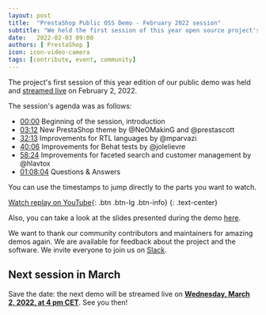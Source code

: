 ```yaml
---
layout: post
title:  "PrestaShop Public OSS Demo - February 2022 session"
subtitle: "We held the first session of this year open source project's public demo"
date:   2022-02-03 09:00
authors: [ PrestaShop ]
icon: icon-video-camera
tags: [contribute, event, community]
---
```


The project's first session of this year edition of our public demo was held and [streamed live](https://www.youtube.com/watch?v=MrLdVbTtxjE) on February 2, 2022.

The session's agenda was as follows:

- [00:00](https://www.youtube.com/watch?v=MrLdVbTtxjE) Beginning of the session, introduction
- [03:12](https://youtu.be/MrLdVbTtxjE?t=192) New PrestaShop theme by @NeOMakinG and @prestascott
- [32:13](https://youtu.be/MrLdVbTtxjE?t=1933) Improvements for RTL languages by @mparvazi
- [40:06](https://youtu.be/MrLdVbTtxjE?t=2406) Improvements for Behat tests by @jolelievre
- [58:24](https://youtu.be/MrLdVbTtxjE?t=3504) Improvements for faceted search and customer management by @hlavtox
- [01:08:04](https://youtu.be/MrLdVbTtxjE?t=4084) Questions & Answers


You can use the timestamps to jump directly to the parts you want to watch.

[Watch replay on YouTube](https://www.youtube.com/watch?v=MrLdVbTtxjE){: .btn .btn-lg .btn-info}
{: .text-center}

Also, you can take a look at the slides presented during the demo [here](https://docs.google.com/presentation/d/1DWozNK048VKegQmQWDyPKexiCW4fLcOAqokBKpdavCU/edit?usp=sharing).

We want to thank our community contributors and maintainers for amazing demos again. We are available for feedback about the project and the software. We invite everyone to join us on [Slack](https://www.prestashop-project.org/slack/).

## Next session in March

Save the date: the next demo will be streamed live on [**Wednesday, March 2, 2022, at 4 pm CET**](https://www.youtube.com/watch?v=va5zbBNjIag). See you then!
